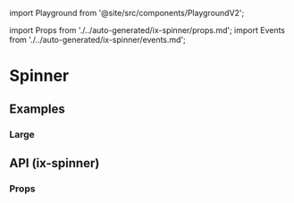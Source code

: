 import Playground from '@site/src/components/PlaygroundV2';

import Props from './../auto-generated/ix-spinner/props.md';
import Events from './../auto-generated/ix-spinner/events.md';

# Spinner

## Examples

<Playground
name="spinner" height="5rem"
examplesByName></Playground>

### Large

<Playground
name="spinner-large" height="10rem"
hideInitalCodePreview
examplesByName></Playground>

## API (ix-spinner)

### Props

<Props />
